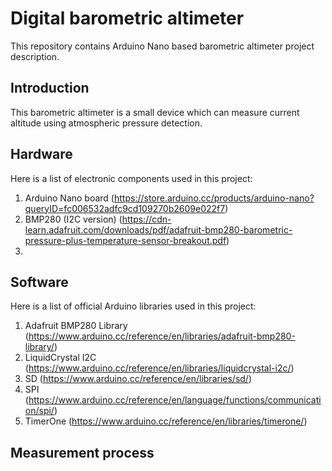 # Digital barometric altimeter
This repository contains Arduino Nano based barometric altimeter project description.

## Introduction
This barometric altimeter is a small device which can measure current altitude using atmospheric pressure detection. 

## Hardware
Here is a list of electronic components used in this project:
  1. Arduino Nano board (https://store.arduino.cc/products/arduino-nano?queryID=fc006532adfc9cd109270b2609e022f7)
  2. BMP280 (I2C version) (https://cdn-learn.adafruit.com/downloads/pdf/adafruit-bmp280-barometric-pressure-plus-temperature-sensor-breakout.pdf)
  3. 

## Software
Here is a list of official Arduino libraries used in this project:
  1. Adafruit BMP280 Library (https://www.arduino.cc/reference/en/libraries/adafruit-bmp280-library/)
  2. LiquidCrystal I2C (https://www.arduino.cc/reference/en/libraries/liquidcrystal-i2c/)
  3. SD (https://www.arduino.cc/reference/en/libraries/sd/)
  4. SPI (https://www.arduino.cc/reference/en/language/functions/communication/spi/)
  5. TimerOne (https://www.arduino.cc/reference/en/libraries/timerone/)

## Measurement process
